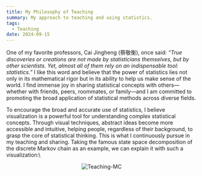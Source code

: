 ```yaml
---
title: My Philosophy of Teaching
summary: My approach to teaching and using statistics.
tags:
  - Teaching
date: 2024-09-15
---
```


One of my favorite professors, Cai Jingheng (蔡敬衡), once said: *“True discoveries or creations are not made by statisticians themselves, but by other scientists. Yet, almost all of them rely on an indispensable tool: statistics.”* I like this word and believe that the power of statistics lies not only in its mathematical rigor but in its ability to help us make sense of the world. I find immense joy in sharing statistical concepts with others—whether with friends, peers, roommates, or family—and I am committed to promoting the broad application of statistical methods across diverse fields.

To encourage the broad and accurate use of statistics, I believe visualization is a powerful tool for understanding complex statistical concepts. Through visual techniques, abstract ideas become more accessible and intuitive, helping people, regardless of their background, to grasp the core of statistical thinking. This is what I continuously pursue in my teaching and sharing. Taking the famous state space decomposition of the discrete Markov chain as an example, we can explain it with such a visualization:\

<p align="center">
  <img src="/images/teaching-fig3.jpg" alt="Teaching-MC" width="width: 99%;">
</p>